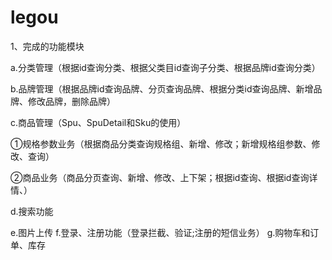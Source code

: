 # legou

1、完成的功能模块

a.分类管理（根据id查询分类、根据父类目id查询子分类、根据品牌id查询分类）

b.品牌管理（根据品牌id查询品牌、分页查询品牌、根据分类id查询品牌、新增品牌、修改品牌，删除品牌）

c.商品管理（Spu、SpuDetail和Sku的使用）

①规格参数业务（根据商品分类查询规格组、新增、修改；新增规格组参数、修改、查询）

②商品业务（商品分页查询、新增、修改、上下架；根据id查询、根据id查询详情、）

d.搜索功能

e.图片上传
f.登录、注册功能（登录拦截、验证;注册的短信业务）
g.购物车和订单、库存